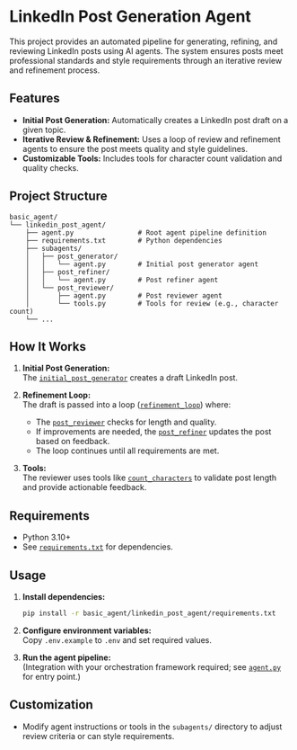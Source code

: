 # LinkedIn Post Generation Agent

This project provides an automated pipeline for generating, refining, and reviewing LinkedIn posts using AI agents. The system ensures posts meet professional standards and style requirements through an iterative review and refinement process.

## Features

- **Initial Post Generation:** Automatically creates a LinkedIn post draft on a given topic.
- **Iterative Review & Refinement:** Uses a loop of review and refinement agents to ensure the post meets quality and style guidelines.
- **Customizable Tools:** Includes tools for character count validation and quality checks.

## Project Structure

```
basic_agent/
└── linkedin_post_agent/
    ├── agent.py                # Root agent pipeline definition
    ├── requirements.txt        # Python dependencies
    ├── subagents/
    │   ├── post_generator/
    │   │   └── agent.py        # Initial post generator agent
    │   ├── post_refiner/
    │   │   └── agent.py        # Post refiner agent
    │   └── post_reviewer/
    │       ├── agent.py        # Post reviewer agent
    │       └── tools.py        # Tools for review (e.g., character count)
    └── ...
```

## How It Works

1. **Initial Post Generation:**  
   The [`initial_post_generator`](linkedin_post_agent/subagents/post_generator/agent.py) creates a draft LinkedIn post.

2. **Refinement Loop:**  
   The draft is passed into a loop ([`refinement_loop`](linkedin_post_agent/agent.py)) where:
   - The [`post_reviewer`](linkedin_post_agent/subagents/post_reviewer/agent.py) checks for length and quality.
   - If improvements are needed, the [`post_refiner`](linkedin_post_agent/subagents/post_refiner/agent.py) updates the post based on feedback.
   - The loop continues until all requirements are met.

3. **Tools:**  
   The reviewer uses tools like [`count_characters`](linkedin_post_agent/subagents/post_reviewer/tools.py) to validate post length and provide actionable feedback.

## Requirements

- Python 3.10+
- See [`requirements.txt`](linkedin_post_agent/requirements.txt) for dependencies.

## Usage

1. **Install dependencies:**
   ```sh
   pip install -r basic_agent/linkedin_post_agent/requirements.txt
   ```

2. **Configure environment variables:**  
   Copy `.env.example` to `.env` and set required values.

3. **Run the agent pipeline:**  
   (Integration with your orchestration framework required; see [`agent.py`](linkedin_post_agent/agent.py) for entry point.)

## Customization

- Modify agent instructions or tools in the `subagents/` directory to adjust review criteria or can style requirements.
